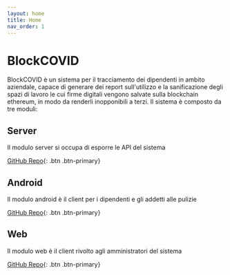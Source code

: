 ```yaml
---
layout: home
title: Home
nav_order: 1
---
```

# BlockCOVID
BlockCOVID è un sistema per il tracciamento dei dipendenti in ambito aziendale,
capace di generare dei report sull'utilizzo e la sanificazione degli spazi di lavoro
le cui firme digitali vengono salvate sulla blockchain ethereum, in modo da renderli
inopponibili a terzi. Il sistema è composto da tre moduli:

## Server
Il modulo server si occupa di esporre le API del sistema

[GitHub Repo](https://github.com/SwevenSoftware/BlockCOVID-server){: .btn .btn-primary}


## Android
Il modulo android è il client per i dipendenti e gli addetti alle pulizie

[GitHub Repo](https://github.com/SwevenSoftware/BlockCOVID-android){: .btn .btn-primary}

## Web
Il modulo web è il client rivolto agli amministratori del sistema

[GitHub Repo](https://github.com/SwevenSoftware/BlockCOVID-web){: .btn .btn-primary}

